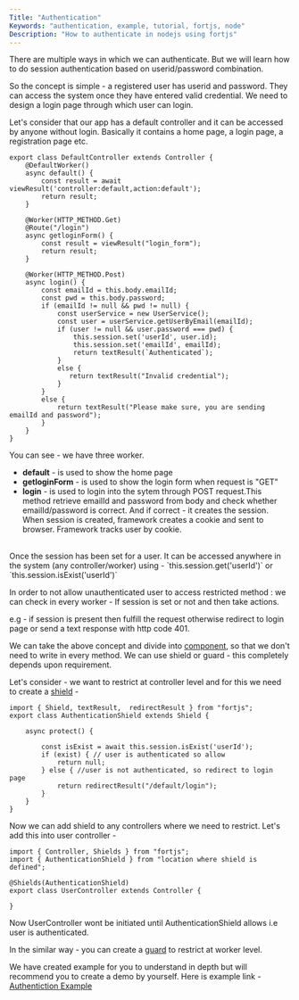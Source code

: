 ```yaml
---
Title: "Authentication"
Keywords: "authentication, example, tutorial, fortjs, node"
Description: "How to authenticate in nodejs using fortjs"
---
```

 
There are multiple ways in which we can authenticate. But we will learn how to do session authentication based on userid/password combination.

So the concept is simple - a registered user has userid and password. They can access the system once they have entered valid credential. We need to design a login page through which user can login.

Let's consider that our app has a default controller and it can be accessed by anyone without login. Basically it contains a home page, a login page, a registration page etc.

```
export class DefaultController extends Controller {
    @DefaultWorker()
    async default() {
        const result = await viewResult('controller:default,action:default');
        return result;
    }

    @Worker(HTTP_METHOD.Get)
    @Route("/login")
    async getloginForm() {
        const result = viewResult("login_form");
        return result;
    } 

    @Worker(HTTP_METHOD.Post)
    async login() {
        const emailId = this.body.emailId;
        const pwd = this.body.password;
        if (emailId != null && pwd != null) {
            const userService = new UserService();
            const user = userService.getUserByEmail(emailId);
            if (user != null && user.password === pwd) {
                this.session.set('userId', user.id);
                this.session.set('emailId', emailId);
                return textResult(`Authenticated`);
            }
            else {
               return textResult("Invalid credential");
            }
        }
        else {
            return textResult("Please make sure, you are sending emailId and password");
        }
    }
}
```

You can see - we have three worker.

* **default** - is used to show the home page
* **getloginForm** - is used to show the login form when request is "GET"
* **login** - is  used to login into the sytem through POST request.This method retrieve emailId and password from body and check whether emailId/password is correct. And if correct - it creates the session. When session is created, framework creates a cookie and sent to browser. Framework tracks user by cookie. 

<br>
Once the session has been set for a user. It can be accessed anywhere in the system (any controller/worker) using - `this.session.get('userId')`  or `this.session.isExist('userId')`

In order to not allow unauthenticated user to access restricted method : we can check in every worker - If session is set or not and then take actions.

e.g - if session is present then fulfill the request otherwise redirect to login page or send a text response with http code 401.

We can take the above concept and divide into [component](/tutorial/components), so that we don't need to write in every method. We can use shield or guard - this completely depends upon requirement.

Let's consider - we want to restrict at controller level and for this we need to create a [shield](/tutorial/shield) - 

```
import { Shield, textResult,  redirectResult } from "fortjs";
export class AuthenticationShield extends Shield {

    async protect() {
        
        const isExist = await this.session.isExist('userId');
        if (exist) { // user is authenticated so allow
            return null;
        } else { //user is not authenticated, so redirect to login page
            return redirectResult("/default/login");
        }
    }
}
```

Now we can add shield to any controllers where we need to restrict. Let's add this into user controller - 

```
import { Controller, Shields } from "fortjs";
import { AuthenticationShield } from "location where shield is defined";

@Shields(AuthenticationShield) 
export class UserController extends Controller {

}
```

Now UserController wont be initiated until AuthenticationShield allows i.e user is authenticated.

In the similar way - you can create a [guard](/tutorial/guard) to restrict at worker level.

We have created example for you to understand in depth but will recommend you to create a demo by yourself. Here is example link - [Authentiction Example](https://github.com/ujjwalguptaofficial/fortjs/tree/master/example/authentication)



